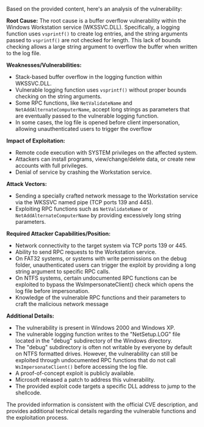 Based on the provided content, here's an analysis of the vulnerability:

**Root Cause:**
The root cause is a buffer overflow vulnerability within the Windows Workstation service (WKSSVC.DLL). Specifically, a logging function uses `vsprintf()` to create log entries, and the string arguments passed to `vsprintf()` are not checked for length. This lack of bounds checking allows a large string argument to overflow the buffer when written to the log file.

**Weaknesses/Vulnerabilities:**
- Stack-based buffer overflow in the logging function within WKSSVC.DLL.
- Vulnerable logging function uses `vsprintf()` without proper bounds checking on the string arguments.
-  Some RPC functions, like `NetValidateName` and `NetAddAlternateComputerName`, accept long strings as parameters that are eventually passed to the vulnerable logging function.
- In some cases, the log file is opened before client impersonation, allowing unauthenticated users to trigger the overflow

**Impact of Exploitation:**
- Remote code execution with SYSTEM privileges on the affected system.
- Attackers can install programs, view/change/delete data, or create new accounts with full privileges.
-  Denial of service by crashing the Workstation service.

**Attack Vectors:**
- Sending a specially crafted network message to the Workstation service via the WKSSVC named pipe (TCP ports 139 and 445).
- Exploiting RPC functions such as `NetValidateName` or `NetAddAlternateComputerName` by providing excessively long string parameters.

**Required Attacker Capabilities/Position:**
- Network connectivity to the target system via TCP ports 139 or 445.
- Ability to send RPC requests to the Workstation service.
- On FAT32 systems, or systems with write permissions on the debug folder, unauthenticated users can trigger the exploit by providing a long string argument to specific RPC calls.
- On NTFS systems, certain undocumented RPC functions can be exploited to bypass the WsImpersonateClient() check which opens the log file before impersonation.
- Knowledge of the vulnerable RPC functions and their parameters to craft the malicious network message

**Additional Details:**
- The vulnerability is present in Windows 2000 and Windows XP.
- The vulnerable logging function writes to the "NetSetup.LOG" file located in the "debug" subdirectory of the Windows directory.
- The "debug" subdirectory is often not writable by everyone by default on NTFS formatted drives. However, the vulnerability can still be exploited through undocumented RPC functions that do not call `WsImpersonateClient()` before accessing the log file.
- A proof-of-concept exploit is publicly available.
- Microsoft released a patch to address this vulnerability.
- The provided exploit code targets a specific DLL address to jump to the shellcode.

The provided information is consistent with the official CVE description, and provides additional technical details regarding the vulnerable functions and the exploitation process.